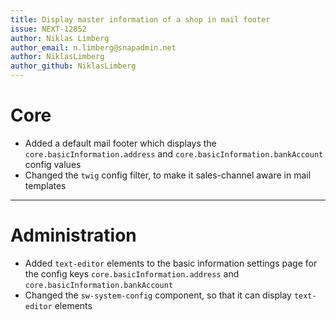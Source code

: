 ```yaml
---
title: Display master information of a shop in mail footer
issue: NEXT-12852
author: Niklas Limberg
author_email: n.limberg@snapadmin.net
author: NiklasLimberg
author_github: NiklasLimberg
---
```

# Core
* Added a default mail footer which displays the `core.basicInformation.address` and `core.basicInformation.bankAccount` config values
* Changed the `twig` config filter, to make  it sales-channel aware in mail templates
___
# Administration
* Added `text-editor` elements to the basic information settings page for the config keys `core.basicInformation.address` and `core.basicInformation.bankAccount`
* Changed the `sw-system-config` component, so that it can display `text-editor` elements

